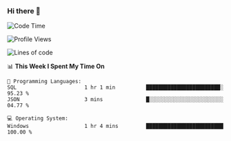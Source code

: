 ### Hi there 👋
<!--START_SECTION:waka-->
![Code Time](http://img.shields.io/badge/Code%20Time-208%20hrs%205%20mins-blue)

![Profile Views](http://img.shields.io/badge/Profile%20Views-0-blue)

![Lines of code](https://img.shields.io/badge/From%20Hello%20World%20I%27ve%20Written-1.0%20million%20lines%20of%20code-blue)

📊 **This Week I Spent My Time On** 

```text
💬 Programming Languages: 
SQL                      1 hr 1 min          ████████████████████████░   95.23 % 
JSON                     3 mins              █░░░░░░░░░░░░░░░░░░░░░░░░   04.77 % 

💻 Operating System: 
Windows                  1 hr 4 mins         █████████████████████████   100.00 % 
```


<!--END_SECTION:waka-->
<!--
**AnimeruFR/AnimeruFR** is a ✨ _special_ ✨ repository because its `README.md` (this file) appears on your GitHub profile.

Here are some ideas to get you started:

- 🔭 I’m currently working on ...
- 🌱 I’m currently learning ...
- 👯 I’m looking to collaborate on ...
- 🤔 I’m looking for help with ...
- 💬 Ask me about ...
- 📫 How to reach me: ...
- 😄 Pronouns: ...
- ⚡ Fun fact: ...
-->
